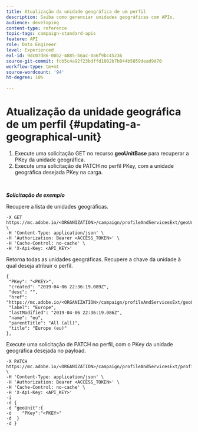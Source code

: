 ```yaml
---
title: Atualização da unidade geográfica de um perfil
description: Saiba como gerenciar unidades geográficas com APIs.
audience: developing
content-type: reference
topic-tags: campaign-standard-apis
feature: API
role: Data Engineer
level: Experienced
exl-id: 9dc07d86-00b2-4885-b6ac-0a6f9bc45236
source-git-commit: fcb5c4a92f23bdffd1082b7b044b5859dead9d70
workflow-type: tm+mt
source-wordcount: '94'
ht-degree: 10%

---
```


# Atualização da unidade geográfica de um perfil {#updating-a-geographical-unit}

1. Execute uma solicitação GET no recurso **geoUnitBase** para recuperar a PKey da unidade geográfica.
1. Execute uma solicitação de PATCH no perfil PKey, com a unidade geográfica desejada PKey na carga.

<br/>

***Solicitação de exemplo***

Recupere a lista de unidades geográficas.

```
-X GET https://mc.adobe.io/<ORGANIZATION>/campaign/profileAndServicesExt/geoUnitBase/ \
-H 'Content-Type: application/json' \
-H 'Authorization: Bearer <ACCESS_TOKEN>' \
-H 'Cache-Control: no-cache' \
-H 'X-Api-Key: <API_KEY>'
```

Retorna todas as unidades geográficas. Recupere a chave da unidade à qual deseja atribuir o perfil.

```
{
 "PKey": "<PKEY>",
 "created": "2019-04-06 22:36:19.089Z",
 "desc": "",
 "href": "https://mc.adobe.io/<ORGANIZATION>/campaign/profileAndServicesExt/geoUnitBase/<PKEY>",
 "label": "Europe",
 "lastModified": "2019-04-06 22:36:19.086Z",
 "name": "eu",
 "parentTitle": "All (all)",
 "title": "Europe (eu)"
},
```

Execute uma solicitação de PATCH no perfil, com o PKey da unidade geográfica desejada no payload.

```
-X PATCH https://mc.adobe.io/<ORGANIZATION>/campaign/profileAndServicesExt/profile/<PKEY> \
-H 'Content-Type: application/json' \
-H 'Authorization: Bearer <ACCESS_TOKEN>' \
-H 'Cache-Control: no-cache' \
-H 'X-Api-Key: <API_KEY>'
-i
-d {
-d "geoUnit":{
-d    "PKey":"<PKEY>"
-d  }
-d }
```

<!-- + réponse -->
